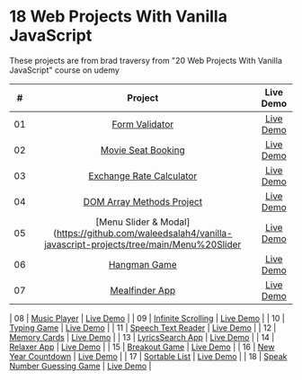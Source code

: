 # 18 Web Projects With Vanilla JavaScript

These projects are from brad traversy from "20 Web Projects With Vanilla JavaScript" course on udemy

|  #  |                                                            Project                                                             |                                Live Demo                                 |
| :-: | :----------------------------------------------------------------------------------------------------------------------------: | :----------------------------------------------------------------------: |
| 01  |            [Form Validator](https://github.com/waleedsalah4/vanilla-javascript-projects/tree/main/Form%20Validator)            |   [Live Demo](https://vanillawebprojects.com/projects/form-validator/)   |
| 02  |       [Movie Seat Booking](https://github.com/waleedsalah4/vanilla-javascript-projects/tree/main/Movie%20Seat%20Booking)       | [Live Demo](https://vanillawebprojects.com/projects/movie-seat-booking/) |
| 03  | [Exchange Rate Calculator](https://github.com/waleedsalah4/vanilla-javascript-projects/tree/main/Exchange%20Rate%20Calculator) |   [Live Demo](https://vanillawebprojects.com/projects/exchange-rate/)    |
| 04  |    [DOM Array Methods Project](https://github.com/waleedsalah4/vanilla-javascript-projects/tree/main/DOM%20Array%20Methods)    | [Live Demo](https://vanillawebprojects.com/projects/dom-array-methods/)  |
| 05  |           [Menu Slider & Modal](https://github.com/waleedsalah4/vanilla-javascript-projects/tree/main/Menu%20Slider            | [Live Demo](https://vanillawebprojects.com/projects/modal-menu-slider/)  |
| 06  |                 [Hangman Game](https://github.com/waleedsalah4/vanilla-javascript-projects/tree/main/hangman)                  |      [Live Demo](https://vanillawebprojects.com/projects/hangman/)       |
| 07  |             [Mealfinder App](https://github.com/waleedsalah4/vanilla-javascript-projects/tree/main/Meal%20Finder)              |    [Live Demo](https://vanillawebprojects.com/projects/meal-finder/)     |

| 08 | [Music Player](https://github.com/waleedsalah4/vanilla-javascript-projects/tree/main/Music%20Player) | [Live Demo](https://vanillawebprojects.com/projects/music-player/) |
| 09 | [Infinite Scrolling](https://github.com/waleedsalah4/vanilla-javascript-projects/tree/main/infinte%20scroll) | [Live Demo](https://vanillawebprojects.com/projects/infinite_scroll_blog/) |
| 10 | [Typing Game](https://github.com/waleedsalah4/vanilla-javascript-projects/tree/main/Typing%20Game%20%20DOM%2C%20Intervals%2C%20Events) | [Live Demo](https://vanillawebprojects.com/projects/typing-game/) |
| 11 | [Speech Text Reader](https://github.com/waleedsalah4/vanilla-javascript-projects/tree/main/Speech%20Text%20Reader) | [Live Demo](https://vanillawebprojects.com/projects/speech-text-reader/) |
| 12 | [Memory Cards](https://github.com/waleedsalah4/vanilla-javascript-projects/tree/main/Memory%20Cards) | [Live Demo](https://vanillawebprojects.com/projects/memory-cards/) |
| 13 | [LyricsSearch App](https://github.com/waleedsalah4/vanilla-javascript-projects/tree/main/Lyrics%20Search%20App) | [Live Demo](https://vanillawebprojects.com/projects/lyrics-search/) |
| 14 | [Relaxer App](https://github.com/waleedsalah4/vanilla-javascript-projects/tree/main/Relaxer) | [Live Demo](https://vanillawebprojects.com/projects//relaxer-app/) |
| 15 | [Breakout Game](https://github.com/waleedsalah4/vanilla-javascript-projects/tree/main/Breakout%20Game%20%20HTML5%20Canvas%20API) | [Live Demo](https://vanillawebprojects.com/projects/breakout-game/) |
| 16 | [New Year Countdown](https://github.com/waleedsalah4/vanilla-javascript-projects/tree/main/New%20Year%20Countdown) | [Live Demo](https://vanillawebprojects.com/projects/new-year-countdown/) |
| 17 | [Sortable List](https://github.com/waleedsalah4/vanilla-javascript-projects/tree/main/sortable%20list) | [Live Demo](https://vanillawebprojects.com/projects/sortable-list/) |
| 18 | [Speak Number Guessing Game](https://github.com/waleedsalah4/vanilla-javascript-projects/tree/main/Speech%20Number%20guess) | [Live Demo](https://vanillawebprojects.com/projects/speak-number-guess/) |
